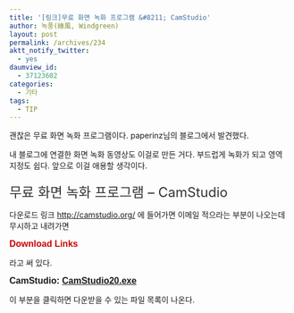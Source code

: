 ```yaml
---
title: '[링크]무료 화면 녹화 프로그램 &#8211; CamStudio'
author: 녹풍(綠風, Windgreen)
layout: post
permalink: /archives/234
aktt_notify_twitter:
  - yes
daumview_id:
  - 37123602
categories:
  - 기타
tags:
  - TIP
---
```

괜찮은 무료 화면 녹화 프로그램이다. paperinz님의 블로그에서 발견했다.

내 블로그에 연결한 화면 녹화 동영상도 이걸로 만든 거다. 부드럽게 녹화가 되고 영역 지정도 쉽다. 앞으로 이걸 애용할 생각이다.

<p style="font-size: 24px; color: #ffbc00; padding-top: 5px; margin: 0px;">
  <a style="text-decoration: none; color: #333333;" href="http://paperinz.com/505">무료 화면 녹화 프로그램 &#8211; CamStudio</a>
</p>

다운로드 링크 <http://camstudio.org/> 에 들어가면 이메일 적으라는 부분이 나오는데 무시하고 내려가면

<span class="Apple-style-span" style="font-family: Tahoma, Arial; line-height: normal; font-size: 16px; color: #cc0000; font-weight: bold;">Download Links</span>

라고 써 있다.

<span class="Apple-style-span" style="font-family: Tahoma, Arial; line-height: normal; font-size: 16px; font-weight: bold;"><strong>CamStudio:</strong> <a href="http://sourceforge.net/projects/camstudio/files/legacy/" rel="nofollow">CamStudio20.exe</a></span>

이 부분을 클릭하면 다운받을 수 있는 파일 목록이 나온다.